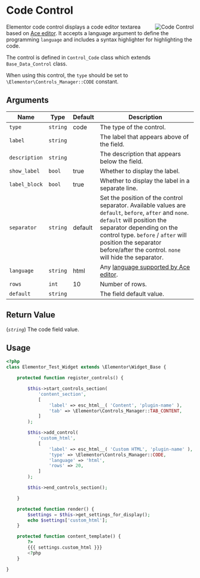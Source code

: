 # Code Control

<img :src="$withBase('/assets/img/controls/control-code.png')" alt="Code Control" style="float: right;">

Elementor code control displays a code editor textarea based on [Ace editor](https://ace.c9.io/). It accepts a language argument to define the programming `language` and includes a syntax highlighter for highlighting the code.

The control is defined in `Control_Code` class which extends `Base_Data_Control` class.

When using this control, the `type` should be set to `\Elementor\Controls_Manager::CODE` constant.

## Arguments

<table>
	<thead>
		<tr>
			<th>Name</th>
			<th>Type</th>
			<th>Default</th>
			<th>Description</th>
		</tr>
	</thead>
	<tbody>
		<tr>
			<td><code>type</code></td>
			<td><code>string</code></td>
			<td>code</td>
			<td>The type of the control.</td>
		</tr>
		<tr>
			<td><code>label</code></td>
			<td><code>string</code></td>
			<td></td>
			<td>The label that appears above of the field.</td>
		</tr>
		<tr>
			<td><code>description</code></td>
			<td><code>string</code></td>
			<td></td>
			<td>The description that appears below the field.</td>
		</tr>
		<tr>
			<td><code>show_label</code></td>
			<td><code>bool</code></td>
			<td>true</td>
			<td>Whether to display the label.</td>
		</tr>
		<tr>
			<td><code>label_block</code></td>
			<td><code>bool</code></td>
			<td>true</td>
			<td>Whether to display the label in a separate line.</td>
		</tr>
		<tr>
			<td><code>separator</code></td>
			<td><code>string</code></td>
			<td>default</td>
			<td>Set the position of the control separator. Available values are <code>default</code>, <code>before</code>, <code>after</code> and <code>none</code>. <code>default</code> will position the separator depending on the control type. <code>before</code> / <code>after</code> will position the separator before/after the control. <code>none</code> will hide the separator.</td>
		</tr>
		<tr>
			<td><code>language</code></td>
			<td><code>string</code></td>
			<td>html</td>
			<td>Any <a href="https://ace.c9.io/build/kitchen-sink.html" target="_blank" rel="noopener">language supported by Ace editor</a>.</td>
		</tr>
		<tr>
			<td><code>rows</code></td>
			<td><code>int</code></td>
			<td>10</td>
			<td>Number of rows.</td>
		</tr>
		<tr>
			<td><code>default</code></td>
			<td><code>string</code></td>
			<td></td>
			<td>The field default value.</td>
		</tr>
	</tbody>
</table>

## Return Value

(_`string`_) The code field value.

## Usage

```php {14-22,30,35}
<?php
class Elementor_Test_Widget extends \Elementor\Widget_Base {

	protected function register_controls() {

		$this->start_controls_section(
			'content_section',
			[
				'label' => esc_html__( 'Content', 'plugin-name' ),
				'tab' => \Elementor\Controls_Manager::TAB_CONTENT,
			]
		);

		$this->add_control(
			'custom_html',
			[
				'label' => esc_html__( 'Custom HTML', 'plugin-name' ),
				'type' => \Elementor\Controls_Manager::CODE,
				'language' => 'html',
				'rows' => 20,
			]
		);

		$this->end_controls_section();

	}

	protected function render() {
		$settings = $this->get_settings_for_display();
		echo $settings['custom_html'];
	}

	protected function content_template() {
		?>
		{{{ settings.custom_html }}}
		<?php
	}

}
```
